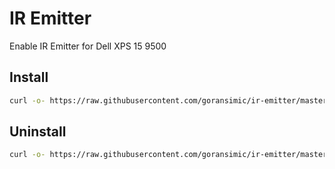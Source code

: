 # IR Emitter

Enable IR Emitter for Dell XPS 15 9500

## Install

```sh
curl -o- https://raw.githubusercontent.com/goransimic/ir-emitter/master/install.sh | sh
```

## Uninstall

```sh
curl -o- https://raw.githubusercontent.com/goransimic/ir-emitter/master/uninstall.sh | sh
```
